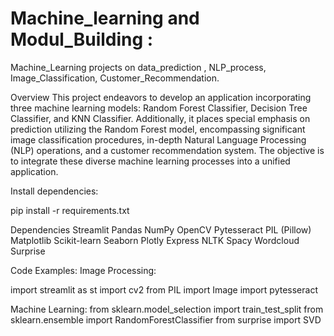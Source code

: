 # Machine_learning and Modul_Building :
Machine_Learning projects on data_prediction , NLP_process, Image_Classification, Customer_Recommendation.

Overview This project endeavors to develop an application incorporating three machine learning models: Random Forest Classifier, Decision Tree Classifier, and KNN Classifier. Additionally, it places special emphasis on prediction utilizing the Random Forest model, encompassing significant image classification procedures, in-depth Natural Language Processing (NLP) operations, and a customer recommendation system. The objective is to integrate these diverse machine learning processes into a unified application.

Install dependencies:

pip install -r requirements.txt

Dependencies Streamlit Pandas NumPy OpenCV Pytesseract PIL (Pillow) Matplotlib Scikit-learn Seaborn Plotly Express NLTK Spacy Wordcloud Surprise

Code Examples: Image Processing:

import streamlit as st import cv2 from PIL import Image import pytesseract

Machine Learning: from sklearn.model_selection import train_test_split from sklearn.ensemble import RandomForestClassifier from surprise import SVD
